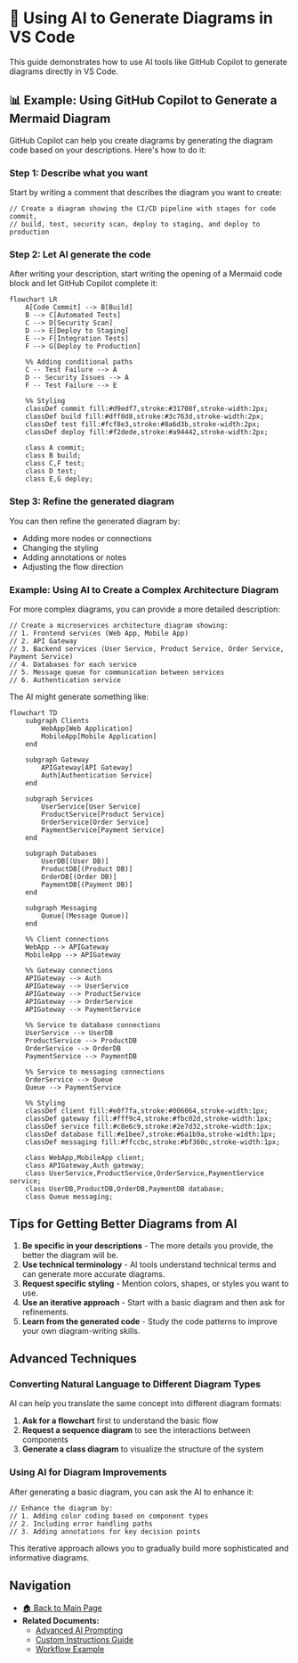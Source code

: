 # 🤖 Using AI to Generate Diagrams in VS Code

This guide demonstrates how to use AI tools like GitHub Copilot to generate diagrams directly in VS Code.

## 📊 Example: Using GitHub Copilot to Generate a Mermaid Diagram

GitHub Copilot can help you create diagrams by generating the diagram code based on your descriptions. Here's how to do it:

### Step 1: Describe what you want

Start by writing a comment that describes the diagram you want to create:

```
// Create a diagram showing the CI/CD pipeline with stages for code commit, 
// build, test, security scan, deploy to staging, and deploy to production
```

### Step 2: Let AI generate the code

After writing your description, start writing the opening of a Mermaid code block and let GitHub Copilot complete it:

```mermaid
flowchart LR
    A[Code Commit] --> B[Build]
    B --> C[Automated Tests]
    C --> D[Security Scan]
    D --> E[Deploy to Staging]
    E --> F[Integration Tests]
    F --> G[Deploy to Production]
    
    %% Adding conditional paths
    C -- Test Failure --> A
    D -- Security Issues --> A
    F -- Test Failure --> E
    
    %% Styling
    classDef commit fill:#d9edf7,stroke:#31708f,stroke-width:2px;
    classDef build fill:#dff0d8,stroke:#3c763d,stroke-width:2px;
    classDef test fill:#fcf8e3,stroke:#8a6d3b,stroke-width:2px;
    classDef deploy fill:#f2dede,stroke:#a94442,stroke-width:2px;
    
    class A commit;
    class B build;
    class C,F test;
    class D test;
    class E,G deploy;
```

### Step 3: Refine the generated diagram

You can then refine the generated diagram by:
- Adding more nodes or connections
- Changing the styling
- Adding annotations or notes
- Adjusting the flow direction

### Example: Using AI to Create a Complex Architecture Diagram

For more complex diagrams, you can provide a more detailed description:

```
// Create a microservices architecture diagram showing:
// 1. Frontend services (Web App, Mobile App)
// 2. API Gateway
// 3. Backend services (User Service, Product Service, Order Service, Payment Service)
// 4. Databases for each service
// 5. Message queue for communication between services
// 6. Authentication service
```

The AI might generate something like:

```mermaid
flowchart TD
    subgraph Clients
        WebApp[Web Application]
        MobileApp[Mobile Application]
    end
    
    subgraph Gateway
        APIGateway[API Gateway]
        Auth[Authentication Service]
    end
    
    subgraph Services
        UserService[User Service]
        ProductService[Product Service]
        OrderService[Order Service]
        PaymentService[Payment Service]
    end
    
    subgraph Databases
        UserDB[(User DB)]
        ProductDB[(Product DB)]
        OrderDB[(Order DB)]
        PaymentDB[(Payment DB)]
    end
    
    subgraph Messaging
        Queue[(Message Queue)]
    end
    
    %% Client connections
    WebApp --> APIGateway
    MobileApp --> APIGateway
    
    %% Gateway connections
    APIGateway --> Auth
    APIGateway --> UserService
    APIGateway --> ProductService
    APIGateway --> OrderService
    APIGateway --> PaymentService
    
    %% Service to database connections
    UserService --> UserDB
    ProductService --> ProductDB
    OrderService --> OrderDB
    PaymentService --> PaymentDB
    
    %% Service to messaging connections
    OrderService --> Queue
    Queue --> PaymentService
    
    %% Styling
    classDef client fill:#e0f7fa,stroke:#006064,stroke-width:1px;
    classDef gateway fill:#fff9c4,stroke:#fbc02d,stroke-width:1px;
    classDef service fill:#c8e6c9,stroke:#2e7d32,stroke-width:1px;
    classDef database fill:#e1bee7,stroke:#6a1b9a,stroke-width:1px;
    classDef messaging fill:#ffccbc,stroke:#bf360c,stroke-width:1px;
    
    class WebApp,MobileApp client;
    class APIGateway,Auth gateway;
    class UserService,ProductService,OrderService,PaymentService service;
    class UserDB,ProductDB,OrderDB,PaymentDB database;
    class Queue messaging;
```

## Tips for Getting Better Diagrams from AI

1. **Be specific in your descriptions** - The more details you provide, the better the diagram will be.
2. **Use technical terminology** - AI tools understand technical terms and can generate more accurate diagrams.
3. **Request specific styling** - Mention colors, shapes, or styles you want to use.
4. **Use an iterative approach** - Start with a basic diagram and then ask for refinements.
5. **Learn from the generated code** - Study the code patterns to improve your own diagram-writing skills.

## Advanced Techniques

### Converting Natural Language to Different Diagram Types

AI can help you translate the same concept into different diagram formats:

1. **Ask for a flowchart** first to understand the basic flow
2. **Request a sequence diagram** to see the interactions between components
3. **Generate a class diagram** to visualize the structure of the system

### Using AI for Diagram Improvements

After generating a basic diagram, you can ask the AI to enhance it:

```
// Enhance the diagram by:
// 1. Adding color coding based on component types
// 2. Including error handling paths
// 3. Adding annotations for key decision points
```

This iterative approach allows you to gradually build more sophisticated and informative diagrams.

## Navigation

- [🏠 Back to Main Page](README.md)
- **Related Documents:**
  - [Advanced AI Prompting](advanced_ai_prompting.md)
  - [Custom Instructions Guide](custom_instructions_guide.md)
  - [Workflow Example](workflow_example.md)
